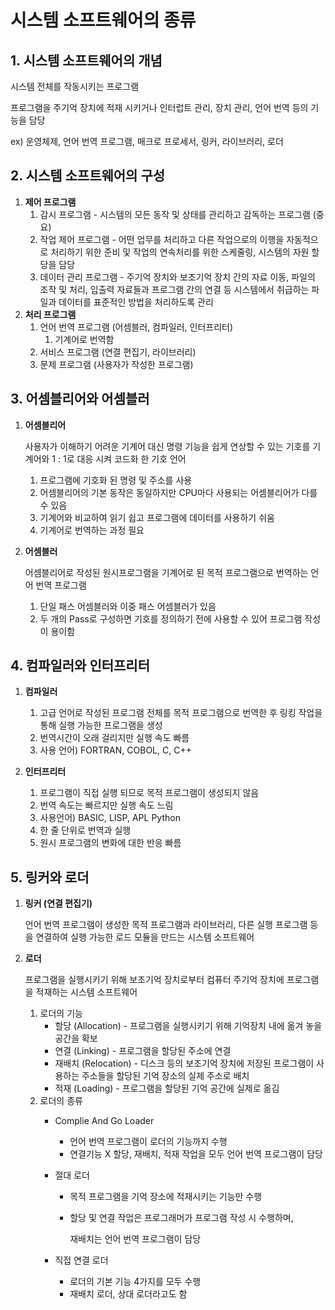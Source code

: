 # 시스템 소프트웨어의 종류

## 1. 시스템 소프트웨어의 개념

시스템 전체를 작동시키는 프로그램

프로그램을 주기억 장치에 적재 시키거나 인터럽트 관리, 장치 관리, 언어 번역 등의 기능을 담당

ex) 운영체제, 언어 번역 프로그램, 매크로 프로세서, 링커, 라이브러리, 로더

## 2. 시스템 소프트웨어의 구성

1. **제어 프로그램**
    1. 감시 프로그램 - 시스템의 모든 동작 및 상태를 관리하고 감독하는 프로그램 (중요) 
    2. 작업 제어 프로그램 - 어떤 업무를 처리하고 다른 작업으로의 이행을 자동적으로 처리하기 위한 준비 및 작업의 연속처리를 위한 스케줄링, 시스템의 자원 할당을 담당
    3. 데이터 관리 프로그램 - 주기억 장치와 보조기억 장치 간의 자료 이동, 파일의 조작 및 처리, 입출력 자료들과 프로그램 간의 연결 등 시스템에서 취급하는 파일과 데이터를 표준적인 방법을 처리하도록 관리
2. **처리 프로그램**
    1. 언어 번역 프로그램 (어셈블러, 컴파일러, 인터프리터) 
        1. 기계어로 번역함
    2. 서비스 프로그램 (연결 편집기, 라이브러리)
    3. 문제 프로그램 (사용자가 작성한 프로그램)

## 3. 어셈블리어와 어셈블러

1. **어셈블리어**
    
    사용자가 이해하기 어려운 기계어 대신 명령 기능을 쉽게 연상할 수 있는 기호를 
    기계어와 1 : 1로 대응 시켜 코드화 한 기호 언어
    
    1. 프로그램에 기호화 된 명령 및 주소를 사용
    2. 어셈블리어의 기본 동작은 동일하지만 CPU마다 사용되는 어셈블리어가 다를 수 있음
    3. 기계어와 비교하여 읽기 쉽고 프로그램에 데이터를 사용하기 쉬움
    4. 기계어로 번역하는 과정 필요
    
2. **어셈블러**
    
    어셈블리어로 작성된 원시프로그램을 기계어로 된 목적 프로그램으로 번역하는 언어 번역 프로그램
    
    1. 단일 패스 어셈블러와 이중 패스 어셈블러가 있음
    2. 두 개의 Pass로 구성하면 기호를 정의하기 전에 사용할 수 있어 프로그램 작성이 용이함
    

## 4. 컴파일러와 인터프리터

1. **컴파일러**
    1. 고급 언어로 작성된 프로그램 전체를 목적 프로그램으로 번역한 후 링킹 작업을 통해 실행 가능한 프로그램을 생성
    2. 번역시간이 오래 걸리지만 실행 속도 빠름
    3. 사용 언어) FORTRAN, COBOL, C, C++
    
2. **인터프리터**
    1. 프로그램이 직접 실행 되므로 목적 프로그램이 생성되지 않음
    2. 번역 속도는 빠르지만 실행 속도 느림
    3. 사용언어) BASIC, LISP, APL Python
    4. 한 줄 단위로 번역과 실행
    5. 원시 프로그램의 변화에 대한 반응 빠름

## 5. 링커와 로더

1. **링커 (연결 편집기)**
    
    언어 번역 프로그램이 생성한 목적 프로그램과 라이브러리, 다른 실행 프로그램 등을 연결하여 실행 가능한 로드 모듈을 만드는 시스템 소프트웨어
    
2. **로더**
    
    프로그램을 실행시키기 위해 보조기억 장치로부터 컴퓨터 주기억 장치에 
    프로그램을 적재하는 시스템 소프트웨어
    
    1. 로더의 기능
        - 할당 (Allocation) - 프로그램을 실행시키기 위해 기억장치 내에 옮겨 놓을 공간을 확보
        - 연결 (Linking) - 프로그램을 할당된 주소에 연결
        - 재배치 (Relocation) - 디스크 등의 보조기억 장치에 저장된 프로그램이 사용하는 주소들을 할당된 기억 장소의 실제 주소로 배치
        - 적재 (Loading) - 프로그램을 할당된 기억 공간에 실제로 옮김
    2. 로더의 종류
        - Complie And Go Loader
            - 언어 번역 프로그램이 로더의 기능까지 수행
            - 연결기능 X 할당, 재배치, 적재 작업을 모두 언어 번역 프로그램이 담당
        - 절대 로더
            - 목적 프로그램을 기억 장소에 적재시키는 기능만 수행
            - 할당 및 연결 작업은 프로그래머가 프로그램 작성 시 수행하며,
                
                재배치는 언어 번역 프로그램이 담당
                
        - 직접 연결 로더
            - 로더의 기본 기능 4가지를 모두 수행
            - 재배치 로더, 상대 로더라고도 함